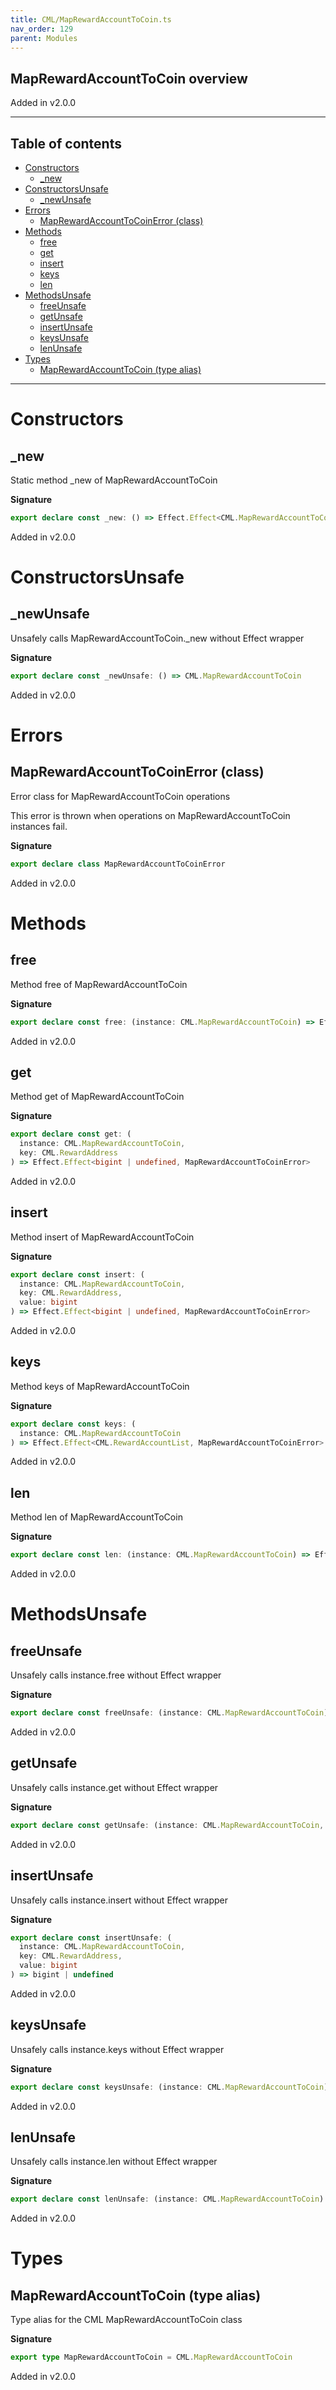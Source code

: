 ```yaml
---
title: CML/MapRewardAccountToCoin.ts
nav_order: 129
parent: Modules
---
```


## MapRewardAccountToCoin overview

Added in v2.0.0

---

<h2 class="text-delta">Table of contents</h2>

- [Constructors](#constructors)
  - [\_new](#_new)
- [ConstructorsUnsafe](#constructorsunsafe)
  - [\_newUnsafe](#_newunsafe)
- [Errors](#errors)
  - [MapRewardAccountToCoinError (class)](#maprewardaccounttocoinerror-class)
- [Methods](#methods)
  - [free](#free)
  - [get](#get)
  - [insert](#insert)
  - [keys](#keys)
  - [len](#len)
- [MethodsUnsafe](#methodsunsafe)
  - [freeUnsafe](#freeunsafe)
  - [getUnsafe](#getunsafe)
  - [insertUnsafe](#insertunsafe)
  - [keysUnsafe](#keysunsafe)
  - [lenUnsafe](#lenunsafe)
- [Types](#types)
  - [MapRewardAccountToCoin (type alias)](#maprewardaccounttocoin-type-alias)

---

# Constructors

## \_new

Static method \_new of MapRewardAccountToCoin

**Signature**

```ts
export declare const _new: () => Effect.Effect<CML.MapRewardAccountToCoin, MapRewardAccountToCoinError>
```

Added in v2.0.0

# ConstructorsUnsafe

## \_newUnsafe

Unsafely calls MapRewardAccountToCoin.\_new without Effect wrapper

**Signature**

```ts
export declare const _newUnsafe: () => CML.MapRewardAccountToCoin
```

Added in v2.0.0

# Errors

## MapRewardAccountToCoinError (class)

Error class for MapRewardAccountToCoin operations

This error is thrown when operations on MapRewardAccountToCoin instances fail.

**Signature**

```ts
export declare class MapRewardAccountToCoinError
```

Added in v2.0.0

# Methods

## free

Method free of MapRewardAccountToCoin

**Signature**

```ts
export declare const free: (instance: CML.MapRewardAccountToCoin) => Effect.Effect<void, MapRewardAccountToCoinError>
```

Added in v2.0.0

## get

Method get of MapRewardAccountToCoin

**Signature**

```ts
export declare const get: (
  instance: CML.MapRewardAccountToCoin,
  key: CML.RewardAddress
) => Effect.Effect<bigint | undefined, MapRewardAccountToCoinError>
```

Added in v2.0.0

## insert

Method insert of MapRewardAccountToCoin

**Signature**

```ts
export declare const insert: (
  instance: CML.MapRewardAccountToCoin,
  key: CML.RewardAddress,
  value: bigint
) => Effect.Effect<bigint | undefined, MapRewardAccountToCoinError>
```

Added in v2.0.0

## keys

Method keys of MapRewardAccountToCoin

**Signature**

```ts
export declare const keys: (
  instance: CML.MapRewardAccountToCoin
) => Effect.Effect<CML.RewardAccountList, MapRewardAccountToCoinError>
```

Added in v2.0.0

## len

Method len of MapRewardAccountToCoin

**Signature**

```ts
export declare const len: (instance: CML.MapRewardAccountToCoin) => Effect.Effect<number, MapRewardAccountToCoinError>
```

Added in v2.0.0

# MethodsUnsafe

## freeUnsafe

Unsafely calls instance.free without Effect wrapper

**Signature**

```ts
export declare const freeUnsafe: (instance: CML.MapRewardAccountToCoin) => void
```

Added in v2.0.0

## getUnsafe

Unsafely calls instance.get without Effect wrapper

**Signature**

```ts
export declare const getUnsafe: (instance: CML.MapRewardAccountToCoin, key: CML.RewardAddress) => bigint | undefined
```

Added in v2.0.0

## insertUnsafe

Unsafely calls instance.insert without Effect wrapper

**Signature**

```ts
export declare const insertUnsafe: (
  instance: CML.MapRewardAccountToCoin,
  key: CML.RewardAddress,
  value: bigint
) => bigint | undefined
```

Added in v2.0.0

## keysUnsafe

Unsafely calls instance.keys without Effect wrapper

**Signature**

```ts
export declare const keysUnsafe: (instance: CML.MapRewardAccountToCoin) => CML.RewardAccountList
```

Added in v2.0.0

## lenUnsafe

Unsafely calls instance.len without Effect wrapper

**Signature**

```ts
export declare const lenUnsafe: (instance: CML.MapRewardAccountToCoin) => number
```

Added in v2.0.0

# Types

## MapRewardAccountToCoin (type alias)

Type alias for the CML MapRewardAccountToCoin class

**Signature**

```ts
export type MapRewardAccountToCoin = CML.MapRewardAccountToCoin
```

Added in v2.0.0
